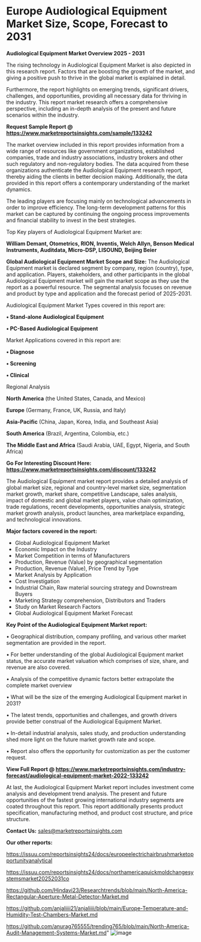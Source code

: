# Europe Audiological Equipment Market Size, Scope, Forecast to 2031

<Strong> Audiological Equipment Market Overview 2025 - 2031</strong>

The rising technology in Audiological Equipment Market is also depicted in this research report. Factors that are boosting the growth of the market, and giving a positive push to thrive in the global market is explained in detail.

Furthermore, the report highlights on emerging trends, significant drivers, challenges, and opportunities, providing all necessary data for thriving in the industry. This report market research offers a comprehensive perspective, including an in-depth analysis of the present and future scenarios within the industry.

<strong>Request Sample Report @ <a href=https://www.marketreportsinsights.com/sample/133242>https://www.marketreportsinsights.com/sample/133242</a></strong>

The market overview included in this report provides information from a wide range of resources like government organizations, established companies, trade and industry associations, industry brokers and other such regulatory and non-regulatory bodies. The data acquired from these organizations authenticate the Audiological Equipment research report, thereby aiding the clients in better decision making. Additionally, the data provided in this report offers a contemporary understanding of the market dynamics.

The leading players are focusing mainly on technological advancements in order to improve efficiency. The long-term development patterns for this market can be captured by continuing the ongoing process improvements and financial stability to invest in the best strategies.

Top Key players of Audiological Equipment Market are:

<strong>William Demant, Otometrics, RION, Inventis, Welch Allyn, Benson Medical Instruments, Auditdata, Micro-DSP, LISOUND, Beijing Beier</strong>

<strong><b>Global Audiological Equipment Market Scope and Size:</b></strong>
The Audiological Equipment market is declared segment by company, region (country), type, and application. Players, stakeholders, and other participants in the global Audiological Equipment market will gain the market scope as they use the report as a powerful resource. The segmental analysis focuses on revenue and product by type and application and the forecast period of 2025-2031.

Audiological Equipment Market Types covered in this report are:

<strong>• Stand-alone Audiological Equipment

• PC-Based Audiological Equipment</strong>

Market Applications covered in this report are:

<strong>• Diagnose

• Screening

• Clinical</strong> 

Regional Analysis

<strong>North America</strong> (the United States, Canada, and Mexico)

<strong>Europe</strong> (Germany, France, UK, Russia, and Italy)

<strong>Asia-Pacific</strong> (China, Japan, Korea, India, and Southeast Asia)

<strong>South America</strong> (Brazil, Argentina, Colombia, etc.)

<strong>The Middle East and Africa</strong> (Saudi Arabia, UAE, Egypt, Nigeria, and South Africa)

<strong>Go For Interesting Discount Here: <a href=https://www.marketreportsinsights.com/discount/133242>https://www.marketreportsinsights.com/discount/133242</a></strong>

The Audiological Equipment market report provides a detailed analysis of global market size, regional and country-level market size, segmentation market growth, market share, competitive Landscape, sales analysis, impact of domestic and global market players, value chain optimization, trade regulations, recent developments, opportunities analysis, strategic market growth analysis, product launches, area marketplace expanding, and technological innovations.

<strong><b>Major factors covered in the report:</b></strong>
<ul>
  <li>Global Audiological Equipment Market </li>
  <li>Economic Impact on the Industry</li>
  <li>Market Competition in terms of Manufacturers</li>
  <li>Production, Revenue (Value) by geographical segmentation</li>
  <li>Production, Revenue (Value), Price Trend by Type</li>
  <li>Market Analysis by Application</li>
  <li>Cost Investigation</li>
  <li>Industrial Chain, Raw material sourcing strategy and Downstream Buyers</li>
  <li>Marketing Strategy comprehension, Distributors and Traders</li>
  <li>Study on Market Research Factors</li>
  <li>Global Audiological Equipment Market Forecast</li>
</ul>

<strong><b>Key Point of the Audiological Equipment Market report:</b></strong>

• Geographical distribution, company profiling, and various other market segmentation are provided in the report.

• For better understanding of the global Audiological Equipment market status, the accurate market valuation which comprises of size, share, and revenue are also covered.

• Analysis of the competitive dynamic factors better extrapolate the complete market overview

• What will be the size of the emerging Audiological Equipment market in 2031?

• The latest trends, opportunities and challenges, and growth drivers provide better construal of the Audiological Equipment Market.

• In-detail industrial analysis, sales study, and production understanding shed more light on the future market growth rate and scope.

• Report also offers the opportunity for customization as per the customer request.

<strong><b>View Full Report @ <a href=https://www.marketreportsinsights.com/industry-forecast/audiological-equipment-market-2022-133242>https://www.marketreportsinsights.com/industry-forecast/audiological-equipment-market-2022-133242</a></b></strong>


At last, the Audiological Equipment Market report includes investment come analysis and development trend analysis. The present and future opportunities of the fastest growing international industry segments are coated throughout this report. This report additionally presents product specification, manufacturing method, and product cost structure, and price structure.

<strong>Contact Us:</strong>
sales@marketreportsinsights.com

<strong>Our other reports:</strong>

<a href=https://issuu.com/reportsinsights24/docs/europeelectrichairbrushmarketopportunityanalytical>https://issuu.com/reportsinsights24/docs/europeelectrichairbrushmarketopportunityanalytical</a>

<a href=https://issuu.com/reportsinsights24/docs/northamericaquickmoldchangesystemsmarket20252031co>https://issuu.com/reportsinsights24/docs/northamericaquickmoldchangesystemsmarket20252031co</a>

<a href=https://github.com/Hindavi23/Researchtrends/blob/main/North-America-Rectangular-Aperture-Metal-Detector-Market.md>https://github.com/Hindavi23/Researchtrends/blob/main/North-America-Rectangular-Aperture-Metal-Detector-Market.md</a>

<a href=https://github.com/anjaliiii21/anjaliiii/blob/main/Europe-Temperature-and-Humidity-Test-Chambers-Market.md>https://github.com/anjaliiii21/anjaliiii/blob/main/Europe-Temperature-and-Humidity-Test-Chambers-Market.md</a>

<a href=https://github.com/anurag765555/trending765/blob/main/North-America-Audit-Management-Systems-Market.md>https://github.com/anurag765555/trending765/blob/main/North-America-Audit-Management-Systems-Market.md</a>"
![image](https://github.com/user-attachments/assets/8fb17fd6-ec98-4195-8f57-1cfdc84f573b)
